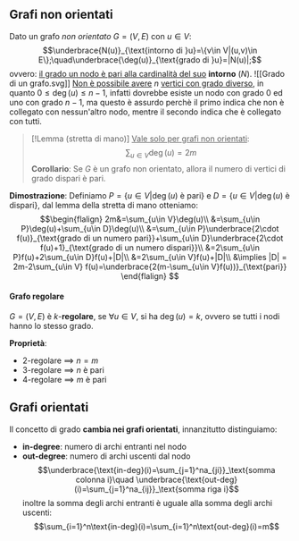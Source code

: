 ## Grafi non orientati
Dato un grafo _non orientato_ $G=(V,E)$ con $u\in V$:
$$\underbrace{N(u)}_{\text{intorno di }u}=\{v\in V|(u,v)\in E\};\quad\underbrace{\deg(u)}_{\text{grado di }u}=|N(u)|;$$
ovvero: <u>il grado un nodo è pari alla cardinalità del suo</u> **intorno** ($N$).
![[Grado di un grafo.svg]]
<u>Non è possibile avere</u> $n$ <u>vertici con grado diverso</u>, in quanto $0\leq \deg(u)\leq n-1$, infatti dovrebbe esiste un nodo con grado $0$ ed uno con grado $n-1$, ma questo è assurdo perchè il primo indica che non è collegato con nessun'altro nodo, mentre il secondo indica che è collegato con tutti.

>[!Lemma (stretta di mano)]
><u>Vale solo per grafi non orientati</u>:
>$$\sum_{u\in V}\deg(u)=2m$$
>**Corollario**:
>Se $G$ è un grafo non orientato, allora il numero di vertici di grado dispari è pari.

**Dimostrazione**:
Definiamo $P=\{u\in V|\deg(u)\text{ è pari}\}$ e  $D=\{u\in V|\deg(u)\text{ è dispari}\}$, dal lemma della stretta di mano otteniamo:
$$\begin{flalign}
	2m&=\sum_{u\in V}\deg(u)\\
	&=\sum_{u\in P}\deg(u)+\sum_{u\in D}\deg(u)\\
	&=\sum_{u\in P}\underbrace{2\cdot f(u)}_{\text{grado di un numero pari}}+\sum_{u\in D}\underbrace{2\cdot f(u)+1}_{\text{grado di un numero dispari}}\\
	&=2\sum_{u\in P}f(u)+2\sum_{u\in D}f(u)+|D|\\
	&=2\sum_{u\in V}f(u)+|D|\\
	&\implies |D| = 2m-2\sum_{u\in V} f(u)=\underbrace{2(m-\sum_{u\in V}f(u))}_{\text{pari}}
	\end{flalign}
	$$

#### Grafo regolare
$G=(V,E)$ è $k$-**regolare**, se $\forall u\in V$, si ha $\deg(u)=k$, ovvero se tutti i nodi hanno lo stesso grado.

**Proprietà**:
- $2$-regolare $\implies$ $n=m$
- $3$-regolare $\implies$ $n$ è pari
- $4$-regolare $\implies$ $m$ è pari

## Grafi orientati
Il concetto di grado **cambia nei grafi orientati**, innanzitutto distinguiamo:
- **in-degree**: numero di archi entranti nel nodo
- **out-degree**: numero di archi uscenti dal nodo
$$\underbrace{\text{in-deg}(i)=\sum_{j=1}^na_{ji}}_\text{somma colonna i}\quad \underbrace{\text{out-deg}(i)=\sum_{j=1}^na_{ij}}_\text{somma riga i}$$
inoltre la somma degli archi entranti è uguale alla somma degli archi uscenti:
$$\sum_{i=1}^n\text{in-deg}(i)=\sum_{i=1}^n\text{out-deg}(i)=m$$
